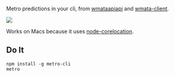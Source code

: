 Metro predictions in your cli, from [wmataapiapi](https://github.com/tmcw/wmataapiapi)
and [wmata-client](https://github.com/tmcw/wmata-client).

![](http://farm4.staticflickr.com/3691/9188622946_5fc7cdaa35.jpg)

Works on Macs because it uses [node-corelocation](https://github.com/tmcw/node-corelocation).

## Do It

```
npm install -g metro-cli
metro
```
